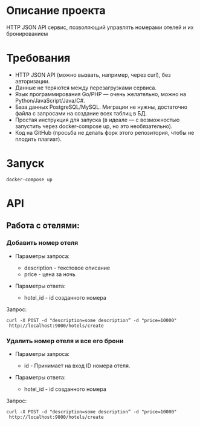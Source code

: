 # Описание проекта

HTTP JSON API сервис, позволяющий управлять номерами отелей и их бронированием

# Требования

- HTTP JSON API (можно вызвать, например, через curl), без авторизации.
- Данные не теряются между перезагрузками сервиса.
- Язык программирования Go/PHP — очень желательно, можно на Python/JavaScript/Java/C#.
- База данных PostgreSQL/MySQL. Миграции не нужны, достаточно файла с запросами на создание всех таблиц в БД.
- Простая инструкция для запуска (в идеале — с возможностью запустить через docker-compose up, но это необязательно).
- Код на GitHub (просьба не делать форк этого репозитория, чтобы не плодить плагиат).

# Запуск

```
docker-compose up
```

# API

## Работа с отелями:

### Добавить номер отеля

- Параметры запроса:
    - description - текстовое описание
    - price - цена за ночь
    
- Параметры ответа:
    - hotel_id - id созданного номера
    
Запрос:

```
curl -X POST -d "description=some description” -d "price=10000" 
 http://localhost:9000/hotels/create
```

### Удалить номер отеля и все его брони

- Параметры запроса:
    - id - Принимает на вход ID номера отеля.

- Параметры ответа:
    - hotel_id - id созданного номера

Запрос:

```
curl -X POST -d "description=some description” -d "price=10000" 
 http://localhost:9000/hotels/create
```





